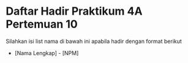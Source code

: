# Daftar Hadir Praktikum 4A Pertemuan 10
Silahkan isi list nama di bawah ini apabila hadir dengan format berikut

- [Nama Lengkap] - [NPM]
